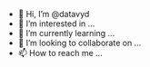 - 👋 Hi, I’m @datavyd
- 👀 I’m interested in ...
- 🌱 I’m currently learning ...
- 💞️ I’m looking to collaborate on ...
- 📫 How to reach me ...

<!---
datavyd/datavyd is a ✨ special ✨ repository because its `README.md` (this file) appears on your GitHub profile.
You can click the Preview link to take a look at your changes.
--->

